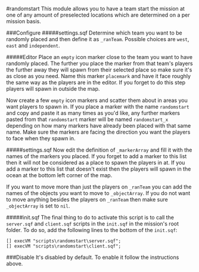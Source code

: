 #randomstart
This module allows you to have a team start the mission at one of any amount of preselected locations which are determined on a per mission basis. 

###Configure
#####settings.sqf
Determine which team you want to be randomly placed and then define it as `_ranTeam`. Possible choices are `west`, `east` and `independent`.

#####Editor
Place an `empty` icon marker close to the team you want to have randomly placed. The further you place the marker from that team's players the further away they will spawn from their selected place so make sure it's as close as you need. Name this marker `placemark` and have it face roughly the same way as the players are in the editor. If you forget to do this step players will spawn in outside the map.

Now create a few `empty` icon markers and scatter them about in areas you want players to spawn in. If you place a marker with the name `randomstart` and copy and paste it as many times as you'd like, any further markers pasted from that `randomstart` marker will be named `randomstart_x` depending on how many markers have already been placed with that same name. Make sure the markers are facing the direction you want the players to face when they spawn in.

#####settings.sqf
Now edit the definition of `_markerArray` and fill it with the names of the markers you placed. If you forget to add a marker to this list then it will not be considered as a place to spawn the players in at. If you add a marker to this list that doesn't exist then the players will spawn in the ocean at the bottom left corner of the map.

If you want to move more than just the players on `_ranTeam` you can add the names of the objects you want to move to `_objectArray`. If you do not want to move anything besides the players on `_ranTeam` then make sure `_objectArray` is set to `nil`.

#####init.sqf
The final thing to do to activate this script is to call the `server.sqf` and `client.sqf` scripts in the `init.sqf` in the mission's root folder. To do so, add the following lines to the bottom of the `init.sqf`:

```
[] execVM "scripts\randomstart\server.sqf";
[] execVM "scripts\randomstart\client.sqf";
```

###Disable
It's disabled by default. To enable it follow the instructions above.